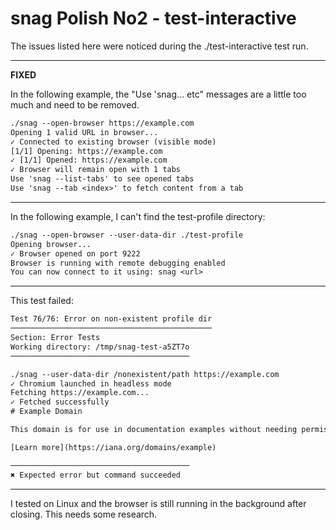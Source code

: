 # snag Polish No2 - test-interactive

The issues listed here were noticed during the ./test-interactive test run.

---

**FIXED**

In the following example, the "Use 'snag... etc" messages are a little too much and need to be removed.

```txt
./snag --open-browser https://example.com
Opening 1 valid URL in browser...
✓ Connected to existing browser (visible mode)
[1/1] Opening: https://example.com
✓ [1/1] Opened: https://example.com
✓ Browser will remain open with 1 tabs
Use 'snag --list-tabs' to see opened tabs
Use 'snag --tab <index>' to fetch content from a tab
```

---

In the following example, I can't find the test-profile directory:

```txt
./snag --open-browser --user-data-dir ./test-profile
Opening browser...
✓ Browser opened on port 9222
Browser is running with remote debugging enabled
You can now connect to it using: snag <url>
```

---

This test failed:

```txt
Test 76/76: Error on non-existent profile dir
─────────────────────────────────────────────
Section: Error Tests
Working directory: /tmp/snag-test-a5ZT7o
────────────────────────────────────────

./snag --user-data-dir /nonexistent/path https://example.com
✓ Chromium launched in headless mode
Fetching https://example.com...
✓ Fetched successfully
# Example Domain

This domain is for use in documentation examples without needing permission. Avoid use in operations.

[Learn more](https://iana.org/domains/example)

────────────────────────────────────────
✖ Expected error but command succeeded
```

---

I tested on Linux and the browser is still running in the background after closing. This needs some research.

